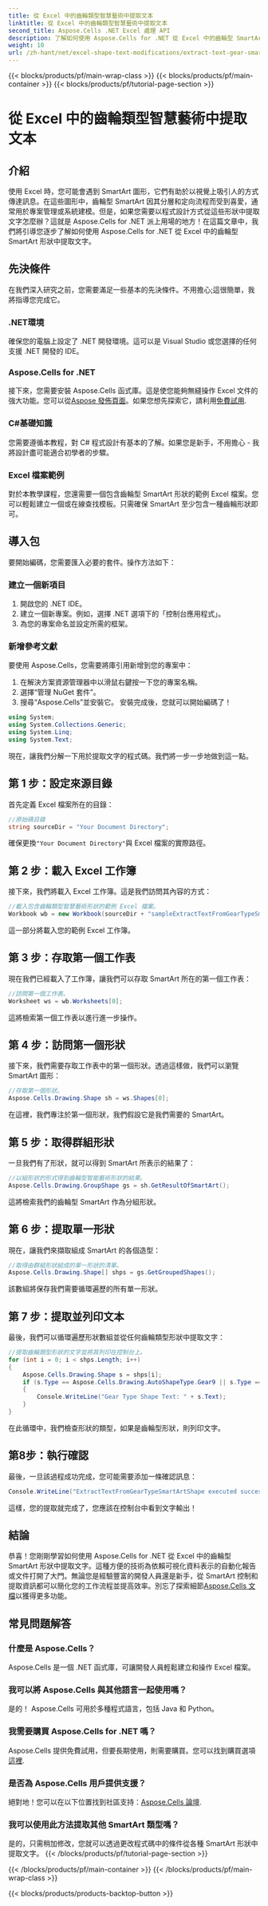 ```yaml
---
title: 從 Excel 中的齒輪類型智慧藝術中提取文本
linktitle: 從 Excel 中的齒輪類型智慧藝術中提取文本
second_title: Aspose.Cells .NET Excel 處理 API
description: 了解如何使用 Aspose.Cells for .NET 從 Excel 中的齒輪型 SmartArt 中擷取文字。包含逐步指南和程式碼範例。
weight: 10
url: /zh-hant/net/excel-shape-text-modifications/extract-text-gear-smart-art-excel/
---
```


{{< blocks/products/pf/main-wrap-class >}}
{{< blocks/products/pf/main-container >}}
{{< blocks/products/pf/tutorial-page-section >}}

# 從 Excel 中的齒輪類型智慧藝術中提取文本

## 介紹
使用 Excel 時，您可能會遇到 SmartArt 圖形，它們有助於以視覺上吸引人的方式傳達訊息。在這些圖形中，齒輪型 SmartArt 因其分層和定向流程而受到喜愛，通常用於專案管理或系統建模。但是，如果您需要以程式設計方式從這些形狀中提取文字怎麼辦？這就是 Aspose.Cells for .NET 派上用場的地方！在這篇文章中，我們將引導您逐步了解如何使用 Aspose.Cells for .NET 從 Excel 中的齒輪型 SmartArt 形狀中提取文字。
## 先決條件
在我們深入研究之前，您需要滿足一些基本的先決條件。不用擔心;這很簡單，我將指導您完成它。
### .NET環境
確保您的電腦上設定了 .NET 開發環境。這可以是 Visual Studio 或您選擇的任何支援 .NET 開發的 IDE。
### Aspose.Cells for .NET
接下來，您需要安裝 Aspose.Cells 函式庫。這是使您能夠無縫操作 Excel 文件的強大功能。您可以從[Aspose 發佈頁面](https://releases.aspose.com/cells/net/)。如果您想先探索它，請利用[免費試用](https://releases.aspose.com/).
### C#基礎知識
您需要遵循本教程，對 C# 程式設計有基本的了解。如果您是新手，不用擔心 - 我將設計盡可能適合初學者的步驟。
### Excel 檔案範例
對於本教學課程，您還需要一個包含齒輪型 SmartArt 形狀的範例 Excel 檔案。您可以輕鬆建立一個或在線查找模板。只需確保 SmartArt 至少包含一種齒輪形狀即可。
## 導入包
要開始編碼，您需要匯入必要的套件。操作方法如下：
### 建立一個新項目
1. 開啟您的 .NET IDE。
2. 建立一個新專案。例如，選擇 .NET 選項下的「控制台應用程式」。
3. 為您的專案命名並設定所需的框架。 
### 新增參考文獻
要使用 Aspose.Cells，您需要將庫引用新增到您的專案中：
1. 在解決方案資源管理器中以滑鼠右鍵按一下您的專案名稱。
2. 選擇“管理 NuGet 套件”。
3. 搜尋“Aspose.Cells”並安裝它。
安裝完成後，您就可以開始編碼了！
```csharp
using System;
using System.Collections.Generic;
using System.Linq;
using System.Text;
```
現在，讓我們分解一下用於提取文字的程式碼。我們將一步一步地做到這一點。
## 第 1 步：設定來源目錄
首先定義 Excel 檔案所在的目錄：
```csharp
//原始碼目錄
string sourceDir = "Your Document Directory";
```
確保更換`"Your Document Directory"`與 Excel 檔案的實際路徑。
## 第 2 步：載入 Excel 工作簿
接下來，我們將載入 Excel 工作簿。這是我們訪問其內容的方式：
```csharp
//載入包含齒輪類型智慧藝術形狀的範例 Excel 檔案。
Workbook wb = new Workbook(sourceDir + "sampleExtractTextFromGearTypeSmartArtShape.xlsx");
```
這一部分將載入您的範例 Excel 工作簿。
## 第 3 步：存取第一個工作表
現在我們已經載入了工作簿，讓我們可以存取 SmartArt 所在的第一個工作表：
```csharp
//訪問第一個工作表。
Worksheet ws = wb.Worksheets[0];
```
這將檢索第一個工作表以進行進一步操作。
## 第 4 步：訪問第一個形狀
接下來，我們需要存取工作表中的第一個形狀。透過這樣做，我們可以瀏覽 SmartArt 圖形：
```csharp
//存取第一個形狀。
Aspose.Cells.Drawing.Shape sh = ws.Shapes[0];
```
在這裡，我們專注於第一個形狀，我們假設它是我們需要的 SmartArt。
## 第 5 步：取得群組形狀
一旦我們有了形狀，就可以得到 SmartArt 所表示的結果了：
```csharp
//以組形狀的形式得到齒輪型智能藝術形狀的結果。
Aspose.Cells.Drawing.GroupShape gs = sh.GetResultOfSmartArt();
```
這將檢索我們的齒輪型 SmartArt 作為分組形狀。
## 第 6 步：提取單一形狀
現在，讓我們來擷取組成 SmartArt 的各個造型：
```csharp
//取得由群組形狀組成的單一形狀的清單。
Aspose.Cells.Drawing.Shape[] shps = gs.GetGroupedShapes();
```
該數組將保存我們需要循環遍歷的所有單一形狀。
## 第 7 步：提取並列印文本
最後，我們可以循環遍歷形狀數組並從任何齒輪類型形狀中提取文字：
```csharp
//提取齒輪類型形狀的文字並將其列印在控制台上。
for (int i = 0; i < shps.Length; i++)
{
    Aspose.Cells.Drawing.Shape s = shps[i];
    if (s.Type == Aspose.Cells.Drawing.AutoShapeType.Gear9 || s.Type == Aspose.Cells.Drawing.AutoShapeType.Gear6)
    {
        Console.WriteLine("Gear Type Shape Text: " + s.Text);
    }
}
```
在此循環中，我們檢查形狀的類型，如果是齒輪型形狀，則列印文字。
## 第8步：執行確認
最後，一旦該過程成功完成，您可能需要添加一條確認訊息：
```csharp
Console.WriteLine("ExtractTextFromGearTypeSmartArtShape executed successfully.");
```
這樣，您的提取就完成了，您應該在控制台中看到文字輸出！
## 結論
恭喜！您剛剛學習如何使用 Aspose.Cells for .NET 從 Excel 中的齒輪型 SmartArt 形狀中提取文字。這種方便的技術為依賴可視化資料表示的自動化報告或文件打開了大門。無論您是經驗豐富的開發人員還是新手，從 SmartArt 控制和提取資訊都可以簡化您的工作流程並提高效率。別忘了探索細節[Aspose.Cells 文檔](https://reference.aspose.com/cells/net/)以獲得更多功能。
## 常見問題解答
### 什麼是 Aspose.Cells？
Aspose.Cells 是一個 .NET 函式庫，可讓開發人員輕鬆建立和操作 Excel 檔案。
### 我可以將 Aspose.Cells 與其他語言一起使用嗎？
是的！ Aspose.Cells 可用於多種程式語言，包括 Java 和 Python。
### 我需要購買 Aspose.Cells for .NET 嗎？
 Aspose.Cells 提供免費試用，但要長期使用，則需要購買。您可以找到購買選項[這裡](https://purchase.aspose.com/buy).
### 是否為 Aspose.Cells 用戶提供支援？
絕對地！您可以在以下位置找到社區支持：[Aspose.Cells 論壇](https://forum.aspose.com/c/cells/9).
### 我可以使用此方法提取其他 SmartArt 類型嗎？
是的，只需稍加修改，您就可以透過更改程式碼中的條件從各種 SmartArt 形狀中提取文字。
{{< /blocks/products/pf/tutorial-page-section >}}

{{< /blocks/products/pf/main-container >}}
{{< /blocks/products/pf/main-wrap-class >}}

{{< blocks/products/products-backtop-button >}}
